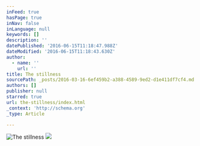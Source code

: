 ```yaml
---
inFeed: true
hasPage: true
inNav: false
inLanguage: null
keywords: []
description: ''
datePublished: '2016-06-15T11:18:47.988Z'
dateModified: '2016-06-15T11:18:43.630Z'
author:
  - name: ''
    url: ''
title: The stillness
sourcePath: _posts/2016-03-16-6ef459b2-a388-4589-9ed2-d1e411df7cf4.md
authors: []
publisher: null
starred: true
url: the-stillness/index.html
_context: 'http://schema.org'
_type: Article

---
```

![The stillness](https://the-grid-user-content.s3-us-west-2.amazonaws.com/9f65570b-6fd0-4862-b643-cd80fde77e33.jpg)
![](https://the-grid-user-content.s3-us-west-2.amazonaws.com/6a21da00-fd63-4076-80ed-9e9c539d5e14.jpg)